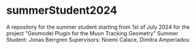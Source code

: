 # summerStudent2024
A repository  for the summer student starting from 1st of July 2024 for the project "Geomodel Plugin for the Muon Tracking Geometry"
Summer Student: Jonas Berrgren
Supervisors: Noemi Calace, Dimitra Amperiadou
